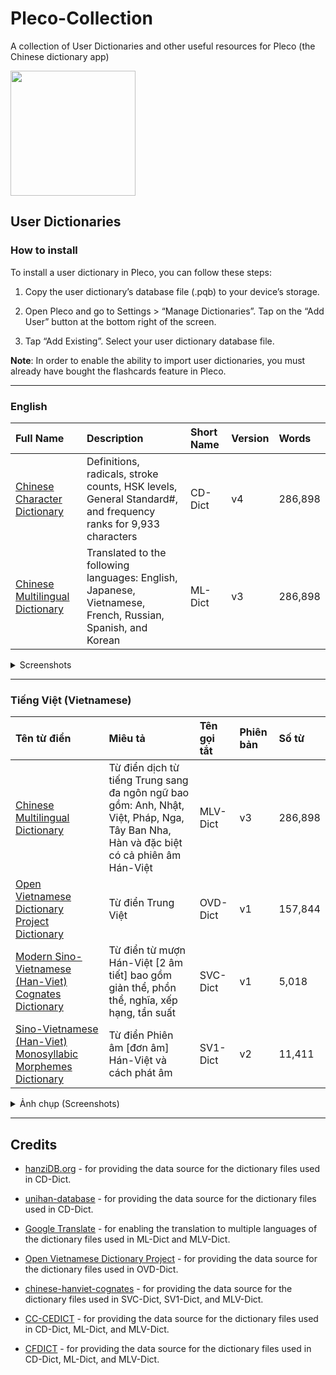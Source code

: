 # Pleco-Collection
A collection of User Dictionaries and other useful resources for Pleco (the Chinese dictionary app)

<img src="https://user-images.githubusercontent.com/14327094/226435608-82ded4eb-79f0-439d-85f8-1906e8639aef.PNG" width="200" />
  
## User Dictionaries

### How to install
To install a user dictionary in Pleco, you can follow these steps:

1. Copy the user dictionary’s database file (.pqb) to your device’s storage.

2. Open Pleco and go to Settings > “Manage Dictionaries”. Tap on the “Add User” button at the bottom right of the screen.

3. Tap “Add Existing”. Select your user dictionary database file.

**Note**: In order to enable the ability to import user dictionaries, you must already have bought the flashcards feature in Pleco.
___

### English

<!-- prettier-ignore-start -->
<!-- start_toc -->

Full Name | Description | Short Name | Version | Words
| :--- | :--- | :--- | :--- | :---
[Chinese Character Dictionary](https://bit.ly/Pleco-CD-Dict-v4) | Definitions, radicals, stroke counts, HSK levels, General Standard#, and frequency ranks for 9,933 characters | CD-Dict  | v4 | 286,898
[Chinese Multilingual Dictionary](https://bit.ly/Pleco-ML-Dict-v3) | Translated to the following languages: English, Japanese, Vietnamese, French, Russian, Spanish, and Korean  | ML-Dict  | v3 | 286,898

<details>
  <summary>Screenshots</summary>
  
  ### CD-Dict v4 (286,898 words)

  Definitions, radicals, stroke counts, HSK levels, General Standard#, and frequency ranks for 9,933 characters
  
  <img src="https://user-images.githubusercontent.com/14327094/226435608-82ded4eb-79f0-439d-85f8-1906e8639aef.PNG" width="200" />
  
  ___

  ### ML-Dict v3 (286,898 words)

  Translated to the following languages: English, Japanese, Vietnamese, French, Russian, Spanish, and Korean
  
  <img src="https://user-images.githubusercontent.com/14327094/226435690-0277b87b-7838-4981-90e3-159b181161c8.PNG" width="200" />

</details>

<!-- end_toc -->
<!-- prettier-ignore-end -->
___

### Tiếng Việt (Vietnamese)

<!-- prettier-ignore-start -->
<!-- start_toc -->

Tên từ điển | Miêu tả | Tên gọi tắt | Phiên bản | Số từ
| :--- | :--- | :--- | :--- | :---
[Chinese Multilingual Dictionary](https://bit.ly/Pleco-MLV-Dict-v3) | Từ điển dịch từ tiếng Trung sang đa ngôn ngữ bao gồm: Anh, Nhật, Việt, Pháp, Nga, Tây Ban Nha, Hàn và đặc biệt có cả phiên âm Hán-Việt | MLV-Dict  | v3 | 286,898
[Open Vietnamese Dictionary Project Dictionary](https://bit.ly/PlecoTrungViet) | Từ điển Trung Việt | OVD-Dict  | v1 | 157,844
[Modern Sino-Vietnamese (Han-Viet) Cognates Dictionary](https://bit.ly/PlecoHanViet) | Từ điển từ mượn Hán-Việt [2 âm tiết] bao gồm giản thể, phồn thể, nghĩa, xếp hạng, tần suất| SVC-Dict  | v1 | 5,018
[Sino-Vietnamese (Han-Viet) Monosyllabic Morphemes Dictionary](https://bit.ly/PlecoPhienAmV2) | Từ điển Phiên âm [đơn âm] Hán-Việt và cách phát âm| SV1-Dict  | v2 | 11,411

<details>
  <summary>Ảnh chụp (Screenshots)</summary>
  
  ### MLV-Dict v3 (286,898 từ)

  Từ điển dịch từ tiếng Trung sang đa ngôn ngữ bao gồm: Anh, Nhật, Việt, Pháp, Nga, Tây Ban Nha, Hàn và đặc biệt có cả phiên âm Hán-Việt
  
  <img src="https://user-images.githubusercontent.com/14327094/226502177-3cf6793a-6d37-44c2-8461-7475b22f2f59.PNG" width="200" />
  
  ___
  
  ### OVD-Dict v1 (157,844 từ)

  Từ điển Trung Việt
  
  <img src="https://user-images.githubusercontent.com/14327094/226453319-344afd55-aff1-4fe9-ba61-863fafbd631c.PNG" width="200" />
  
  ___

  ### SVC-Dict v1 (5,018 từ)

  Từ điển từ mượn Hán-Việt [2 âm tiết] bao gồm giản thể, phồn thể, nghĩa, xếp hạng, tần suất
  
  <img src="https://user-images.githubusercontent.com/14327094/226453348-2e23a628-3ecf-484b-bcdd-d4cd74d9352f.PNG" width="200" />
  
  ___

  ### SV1-Dict v2 (11,411 từ)

  Từ điển Phiên âm [đơn âm] Hán-Việt và cách phát âm
  
  <img src="https://user-images.githubusercontent.com/14327094/226453376-56c0a2e8-961c-43c1-988d-d7f9590943a4.PNG" width="200" />
</details>

<!-- end_toc -->
<!-- prettier-ignore-end -->
___

## Credits
- [hanziDB.org](http://hanzidb.org/) - for providing the data source for the dictionary files used in CD-Dict.
- [unihan-database](https://github.com/unicode-org/unihan-database) - for providing the data source for the dictionary files used in CD-Dict.
- [Google Translate](https://translate.google.com/) - for enabling the translation to multiple languages of the dictionary files used in ML-Dict and MLV-Dict.

- [Open Vietnamese Dictionary Project](https://sourceforge.net/projects/ovdp/files/Stardict/Chinese/) - for providing the data source for the dictionary files used in OVD-Dict.
- [chinese-hanviet-cognates](https://github.com/ryanphung/chinese-hanviet-cognates) - for providing the data source for the dictionary files used in SVC-Dict, SV1-Dict, and MLV-Dict.
- [CC-CEDICT](https://www.mdbg.net/chinese/dictionary?page=cedict) - for providing the data source for the dictionary files used in CD-Dict, ML-Dict, and MLV-Dict.
- [CFDICT](https://chine.in/mandarin/dictionnaire/CFDICT/) - for providing the data source for the dictionary files used in CD-Dict, ML-Dict, and MLV-Dict.
